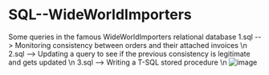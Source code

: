 # SQL--WideWorldImporters
Some queries in the famous WideWorldImporters relational database
1.sql --> Monitoring consistency between orders and their attached invoices \n
2.sql --> Updating a query to see if the previous consistency is legitimate and gets updated \n
3.sql --> Writing a T-SQL stored procedure \n
![image](https://user-images.githubusercontent.com/44393451/113060561-1acfd880-91b1-11eb-8fd8-b876c0330c96.png)


